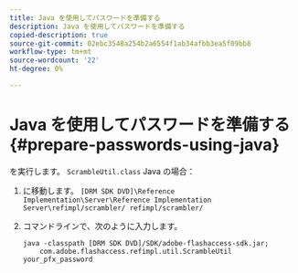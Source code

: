 ```yaml
---
title: Java を使用してパスワードを準備する
description: Java を使用してパスワードを準備する
copied-description: true
source-git-commit: 02ebc3548a254b2a6554f1ab34afbb3ea5f09bb8
workflow-type: tm+mt
source-wordcount: '22'
ht-degree: 0%

---
```


# Java を使用してパスワードを準備する{#prepare-passwords-using-java}

を実行します。 `ScrambleUtil.class` Java の場合：

1. に移動します。 `[DRM SDK DVD]\Reference Implementation\Server\Reference Implementation Server\refimpl/scrambler/ refimpl/scrambler/`
1. コマンドラインで、次のように入力します。

   ```
   java -classpath [DRM SDK DVD]/SDK/adobe-flashaccess-sdk.jar;  
       com.adobe.flashaccess.refimpl.util.ScrambleUtil your_pfx_password
   ```
